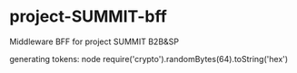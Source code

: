 # project-SUMMIT-bff

Middleware BFF for project SUMMIT B2B&amp;SP

generating tokens:
node
require('crypto').randomBytes(64).toString('hex')
